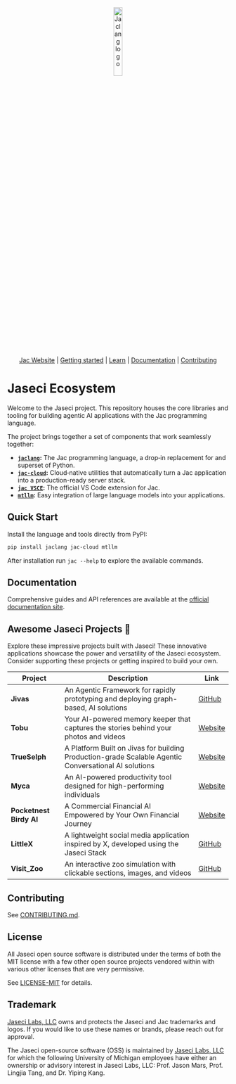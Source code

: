 <div align="center">
  <picture>
    <source media="(prefers-color-scheme: dark)" srcset="https://www.jac-lang.org//assets/logo.png">
    <source media="(prefers-color-scheme: light)" srcset="https://www.jac-lang.org//assets/logo.png">
    <img alt="Jaclang logo" src="https://www.jac-lang.org//assets/logo.png" width="20%">
  </picture>

  [Jac Website] | [Getting started] | [Learn] | [Documentation] | [Contributing]

  [Jac]: https://www.jac-lang.org/
  [Jac Website]: https://www.jac-lang.org/
  [Getting Started]: https://www.jac-lang.org//start/
  [Learn]: https://www.jac-lang.org//learn
  [Documentation]: https://www.jac-lang.org//learn/guide/
  [Contributing]: .github/CONTRIBUTING.md
</div>

# Jaseci Ecosystem

Welcome to the Jaseci project. This repository houses the core libraries and tooling for building
agentic AI applications with the Jac programming language.

The project brings together a set of components that work seamlessly together:

- **[`jaclang`](jac/):** The Jac programming language, a drop‑in replacement for and superset of Python.
- **[`jac-cloud`](jac-cloud/):** Cloud‑native utilities that automatically turn a Jac application into a production-ready server stack.
- **[`jac VSCE`](jac/support/vscode_ext):** The official VS Code extension for Jac.
- **[`mtllm`](jac-mtllm/):** Easy integration of large language models into your applications.

## Quick Start

Install the language and tools directly from PyPI:

```bash
pip install jaclang jac-cloud mtllm
```

After installation run `jac --help` to explore the available commands.

## Documentation

Comprehensive guides and API references are available at the [official documentation site][Documentation].

## Awesome Jaseci Projects 🚀

Explore these impressive projects built with Jaseci! These innovative applications showcase the power and versatility of the Jaseci ecosystem. Consider supporting these projects or getting inspired to build your own.

| Project | Description | Link |
|---------|-------------|------|
| **Jivas** | An Agentic Framework for rapidly prototyping and deploying graph-based, AI solutions | [GitHub](https://github.com/TrueSelph/jivas) |
| **Tobu** | Your AI-powered memory keeper that captures the stories behind your photos and videos | [Website](https://tobu.life/) |
| **TrueSelph** | A Platform Built on Jivas for building Production-grade Scalable Agentic Conversational AI solutions | [Website](https://trueselph.com/) |
| **Myca** | An AI-powered productivity tool designed for high-performing individuals | [Website](https://www.myca.ai/) |
| **Pocketnest Birdy AI** | A Commercial Financial AI Empowered by Your Own Financial Journey | [Website](https://www.pocketnest.com/) |
| **LittleX** | A lightweight social media application inspired by X, developed using the Jaseci Stack | [GitHub](https://github.com/Jaseci-Labs/littleX) |
| **Visit_Zoo** | An interactive zoo simulation with clickable sections, images, and videos | [GitHub](https://github.com/Thamirawaran/Visit_Zoo) |

## Contributing

See [CONTRIBUTING.md](.github/CONTRIBUTING.md).

## License

All Jaseci open source software is distributed under the terms of both the MIT license with a few other open source projects vendored
within with various other licenses that are very permissive.

See [LICENSE-MIT](.github/LICENSE) for details.

## Trademark

[Jaseci Labs, LLC][jaseci] owns and protects the Jaseci and Jac trademarks and logos.
If you would like to use these names or brands, please reach out for approval.

[jaseci]: https://jaseci.org/

The Jaseci open-source software (OSS) is maintained by [Jaseci Labs, LLC][jaseci] for which the following University of Michigan employees have either an ownership or advisory interest in Jaseci Labs, LLC: Prof. Jason Mars, Prof. Lingjia Tang, and Dr. Yiping Kang.
